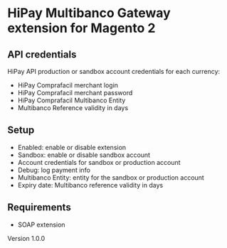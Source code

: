 # HiPay Multibanco Gateway extension for Magento 2

## API credentials

HiPay API production or sandbox account credentials for each currency:
   - HiPay Comprafacil merchant login
   - HiPay Comprafacil merchant password
   - HiPay Comprafacil Multibanco Entity
   - Multibanco Reference validity in days
	
## Setup
    
  - Enabled: enable or disable extension
  - Sandbox: enable or disable sandbox account
  - Account credentials for sandbox or production account
  - Debug: log payment info
  - Multibanco Entity: entity for the sandbox or production account
  - Expiry date: Multibanco reference validity in days
  
## Requirements
  - SOAP extension

Version 1.0.0
